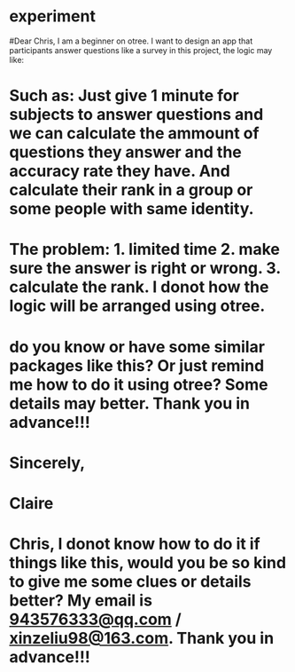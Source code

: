 # experiment
#Dear Chris,  I am a beginner on otree. I want to design an app that participants answer questions like a survey in this project, the logic may like:
#  Such as: Just give 1 minute for subjects to answer questions and we can calculate the ammount of questions they answer and the accuracy rate they have. And calculate their rank in a group or some people with same identity.
#
# The problem: 1. limited time 2. make sure the answer is right or wrong. 3. calculate the rank. I donot how the logic will be arranged using otree.
# do you know or have some similar packages like this? Or just remind me how to do it using otree?  Some details may better. Thank you in advance!!!
#
# Sincerely,
# Claire

# Chris, I donot know how to do it if things like this, would you be so kind to give me some clues or details better? My email is 943576333@qq.com / xinzeliu98@163.com. Thank you in advance!!!
